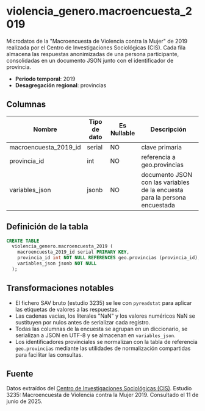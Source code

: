 # violencia_genero.macroencuesta_2019

Microdatos de la "Macroencuesta de Violencia contra la Mujer" de 2019 realizada por el Centro de Investigaciones Sociológicas (CIS). Cada fila almacena las respuestas anonimizadas de una persona participante, consolidadas en un documento JSON junto con el identificador de provincia.

- **Periodo temporal**: 2019
- **Desagregación regional**: provincias

## Columnas

| Nombre | Tipo de dato | Es Nullable | Descripción |
| --- | --- | --- | --- |
| macroencuesta_2019_id | serial | NO | clave primaria |
| provincia_id | int | NO | referencia a geo.provincias |
| variables_json | jsonb | NO | documento JSON con las variables de la encuesta para la persona encuestada |

## Definición de la tabla

```sql
CREATE TABLE
  violencia_genero.macroencuesta_2019 (
    macroencuesta_2019_id serial PRIMARY KEY,
    provincia_id int NOT NULL REFERENCES geo.provincias (provincia_id),
    variables_json jsonb NOT NULL
  );
```

## Transformaciones notables

- El fichero SAV bruto (estudio 3235) se lee con `pyreadstat` para aplicar las etiquetas de valores a las respuestas.
- Las cadenas vacías, los literales "NaN" y los valores numéricos NaN se sustituyen por nulos antes de serializar cada registro.
- Todas las columnas de la encuesta se agrupan en un diccionario, se serializan a JSON en UTF-8 y se almacenan en `variables_json`.
- Los identificadores provinciales se normalizan con la tabla de referencia `geo.provincias` mediante las utilidades de normalización compartidas para facilitar las consultas.

## Fuente
Datos extraídos del <a href="https://www.cis.es/detalle-ficha-estudio?origen=estudio&idEstudio=14470" target="_blank">Centro de Investigaciones Sociológicas (CIS)</a>. Estudio 3235: Macroencuesta de Violencia contra la Mujer 2019.
Consultado el 11 de junio de 2025.
